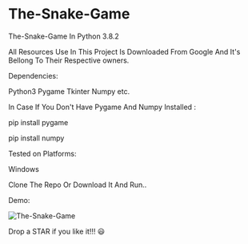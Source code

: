 # The-Snake-Game
The-Snake-Game In Python 3.8.2  

All Resources Use In This Project Is Downloaded From Google And It's Bellong To Their Respective owners.


Dependencies:
  
  Python3
  Pygame
  Tkinter
  Numpy
  etc.


In Case If You Don't Have Pygame And Numpy Installed :

  pip install pygame
  
  pip install numpy



Tested on Platforms:

  Windows


Clone The Repo Or Download It And Run..


Demo:

![The-Snake-Game](Demo/The-Snake-Game.gif)





Drop a STAR if you like it!!! 😃
